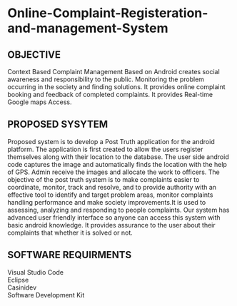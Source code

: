 # Online-Complaint-Registeration-and-management-System
## OBJECTIVE
Context Based Complaint Management Based on Android creates social awareness and responsibility to the public. Monitoring the problem occurring in the society and finding solutions. It provides online complaint booking and feedback of completed complaints. It provides Real-time Google maps Access.
## PROPOSED SYSYTEM
Proposed system is to develop a Post Truth application for the android platform. The application is first created to allow the users register themselves along with their location to the database. The user side android code captures the image and automatically finds the location with the help of GPS. Admin receive the images and allocate the work to officers. The objective of the post truth system is to make complaints easier to coordinate, monitor, track and resolve, and to provide authority with an effective tool to identify and target problem areas, monitor complaints handling performance and make society improvements.It is used to assessing, analyzing and responding to people complaints. Our system has advanced user friendly interface so anyone can access this system with basic android knowledge. It provides assurance to the user about their complaints that whether it is solved or not.
## SOFTWARE REQUIRMENTS
Visual Studio Code\
Eclipse\
Casinidev\
Software Development Kit
